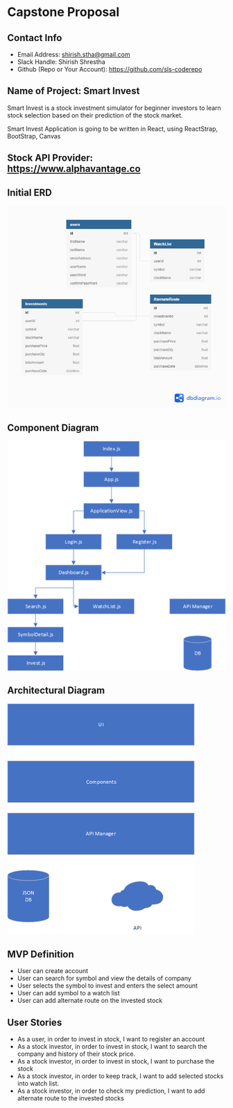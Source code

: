 # Capstone Proposal 
## Contact Info 
* Email Address: shirish.stha@gmail.com
* Slack Handle: Shirish Shrestha
* Github (Repo or Your Account): https://github.com/sls-coderepo

## Name of Project: Smart Invest

Smart Invest is a stock investment simulator for beginner investors to learn stock selection based on their prediction of the stock market.

Smart Invest Application is going to be written in React, using ReactStrap, BootStrap, Canvas

## Stock API Provider:  https://www.alphavantage.co

## Initial ERD
<img src="docs/smartInvest_ERD.png">

## Component Diagram
<img src="docs/SmartInvest.png">

## Architectural Diagram
<img src="docs/SmartInvest_Architecture.png">

## MVP Definition
* User can create account
* User can search for symbol and view the details of company
* User selects the symbol to invest and enters the select amount
* User can add symbol to a watch list 
* User can add alternate route on the invested stock 


## User Stories 
* As a user, in order to invest in stock, I want to register an account
* As a stock investor, in order to invest in stock, I want to search the company  and history of their stock price.
* As a stock investor, in order to invest in stock, I want to purchase the stock 
* As a stock investor, in order to keep track, I want to add selected stocks into watch list.
* As a stock investor, in order to check my prediction, I want to add alternate route to the invested stocks






